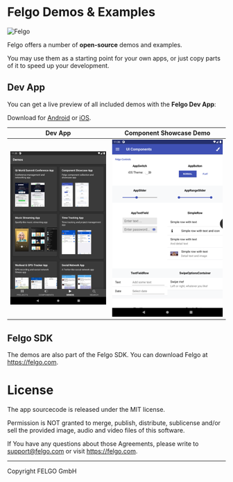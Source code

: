 # Felgo Demos & Examples

![Felgo](http://felgo.com/support/felgo-logo.png)

Felgo offers a number of **open-source** demos and examples.

You may use them as a starting point for your own apps, or just copy parts of it to speed up your development.


## Dev App

You can get a live preview of all included demos with the **Felgo Dev App**:

Download for [Android](https://play.google.com/store/apps/details?id=com.felgo.apps.FelgoLiveQt6) or [iOS](https://itunes.apple.com/us/app/qt-quick-felgo-qml-dev-app/id1669213808).

Dev App | Component Showcase Demo
:---:|:---:
![Dev App Preview 1](assets/dev-app-demos.png) | ![Dev App Preview 2](assets/dev-app-showcase.png)


## Felgo SDK

The demos are also part of the Felgo SDK. You can download Felgo at https://felgo.com.


# License

The app sourcecode is released under the MIT license.

Permission is NOT granted to merge, publish, distribute, sublicense and/or sell the provided image, audio and video files of this software.

If You have any questions about those Agreements, please write to support@felgo.com or visit https://felgo.com.

---

Copyright FELGO GmbH